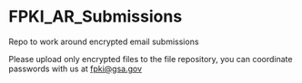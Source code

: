 # FPKI_AR_Submissions
Repo to work around encrypted email submissions

Please upload only encrypted files to the file repository, you can coordinate passwords with us at fpki@gsa.gov
